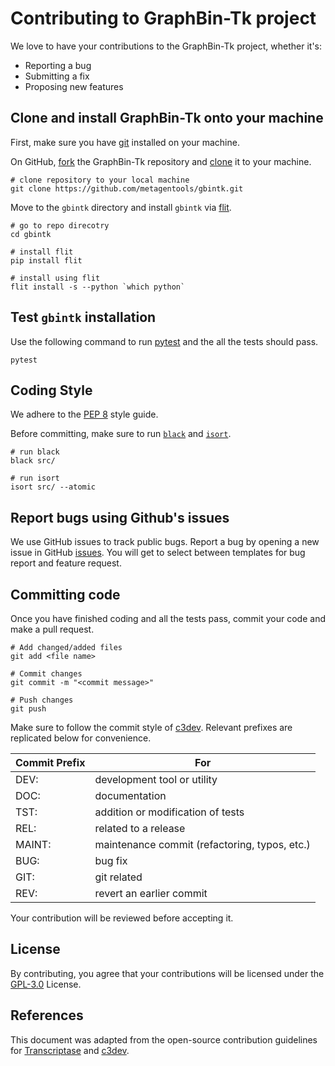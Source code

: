 # Contributing to GraphBin-Tk project

We love to have your contributions to the GraphBin-Tk project, whether it's:
* Reporting a bug
* Submitting a fix
* Proposing new features

## Clone and install GraphBin-Tk onto your machine

First, make sure you have [git](https://github.com/git-guides/install-git) installed on your machine.

On GitHub, [fork](https://docs.github.com/en/get-started/quickstart/fork-a-repo) the GraphBin-Tk repository and [clone](https://docs.github.com/en/repositories/creating-and-managing-repositories/cloning-a-repository) it to your machine.

```shell
# clone repository to your local machine
git clone https://github.com/metagentools/gbintk.git
```

Move to the `gbintk` directory and install `gbintk` via [flit](https://pypi.org/project/flit/).

```shell
# go to repo direcotry
cd gbintk

# install flit
pip install flit

# install using flit
flit install -s --python `which python`
```

## Test `gbintk` installation

Use the following command to run [pytest](https://docs.pytest.org/en/7.1.x/) and the all the tests should pass.

```shell
pytest
```

## Coding Style

We adhere to the [PEP 8](https://peps.python.org/pep-0008/) style guide. 

Before committing, make sure to run [`black`](https://pypi.org/project/black/) and [`isort`](https://pypi.org/project/isort/).

```shell
# run black
black src/

# run isort
isort src/ --atomic 
```

## Report bugs using Github's issues

We use GitHub issues to track public bugs. Report a bug by opening a new issue in GitHub [issues](https://github.com/metagentools/gbintk/issues). You will get to select between templates for bug report and feature request.

## Committing code

Once you have finished coding and all the tests pass, commit your code and make a pull request. 

```shell
# Add changed/added files
git add <file name>

# Commit changes
git commit -m "<commit message>"

# Push changes
git push
```

Make sure to follow the commit style of [c3dev](https://github.com/cogent3/c3dev/wiki#style-for-commit-messages). Relevant prefixes are replicated below for convenience.

| **Commit Prefix** | **For**                                       |
|-------------------|-----------------------------------------------|
| DEV:              | development tool or utility                   |
| DOC:              | documentation                                 |
| TST:              | addition or modification of tests             |
| REL:              | related to a release                          |
| MAINT:            | maintenance commit (refactoring, typos, etc.) |
| BUG:              | bug fix                                       |
| GIT:              | git related                                   |
| REV:              | revert an earlier commit                      |


Your contribution will be reviewed before accepting it. 

## License

By contributing, you agree that your contributions will be licensed under the [GPL-3.0](https://github.com/metagentools/gbintk/blob/main/LICENSE) License.

## References

This document was adapted from the open-source contribution guidelines for [Transcriptase](https://github.com/briandk/transcriptase-atom/blob/master/CONTRIBUTING.md) and [c3dev](https://github.com/cogent3/c3dev/wiki/How-to-Contribute-Code).
